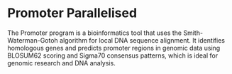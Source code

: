 # Promoter Parallelised
The Promoter program is a bioinformatics tool that uses the Smith-Waterman-Gotoh algorithm for local DNA sequence alignment. It identifies homologous genes and predicts promoter regions in genomic data using BLOSUM62 scoring and Sigma70 consensus patterns, which is ideal for genomic research and DNA analysis.
